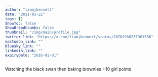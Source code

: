 ```yaml
---
author: "liamjbennett"
date: "2011-01-22"
tags: []
ShowToc: false
ShowBreadCrumbs: false
thumbnail: "/img/main/profile.jpg"
twitter_link: "https://x.com/liamjbennett/status/28781986231361536"
mastodon_link: ""
bluesky_link: ""
linkedin_link: ""
expiryDate: "2016-01-01"
---
```


Watching the black swan then baking brownies +10 girl points

